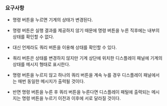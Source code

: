 

### 요구사항
* 명령 버튼을 누르면 기계의 상태가 변경된다.
* 명령 버튼은 실행 결과를 제공하지 않기 때문에 명령 버튼을 누른 직후에는 내부의 상태를 확인할 수 없다.
* 대신 언제라도 쿼리 버튼을 이용해 상태를 확인할 수 있다.
* 쿼리 버튼은 상태를 변경하지 않지만 기계 상단에 위치한 디스플레이 패널에 기계의 상태를 메시지 형태로 표시한다.

* 명령 버튼을 누르지 않고 하나의 쿼리 버튼을 계속 누를 경우 디스플레이 패널에서는 매번 동일한 메시지가 출력될 것이다.
* 반면 명령 버튼을 누른 후 쿼리 버튼을 누른다면 디스플레이 패털에 출력되는 메시지는 명령 버튼을 누르기 이전과 이후에 서로 달라질 것이다.
